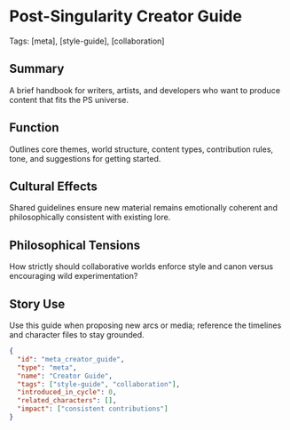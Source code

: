 # Post-Singularity Creator Guide
Tags: [meta], [style-guide], [collaboration]

## Summary
A brief handbook for writers, artists, and developers who want to produce content that fits the PS universe.

## Function
Outlines core themes, world structure, content types, contribution rules, tone, and suggestions for getting started.

## Cultural Effects
Shared guidelines ensure new material remains emotionally coherent and philosophically consistent with existing lore.

## Philosophical Tensions
How strictly should collaborative worlds enforce style and canon versus encouraging wild experimentation?

## Story Use
Use this guide when proposing new arcs or media; reference the timelines and character files to stay grounded.

```json
{
  "id": "meta_creator_guide",
  "type": "meta",
  "name": "Creator Guide",
  "tags": ["style-guide", "collaboration"],
  "introduced_in_cycle": 0,
  "related_characters": [],
  "impact": ["consistent contributions"]
}
```
